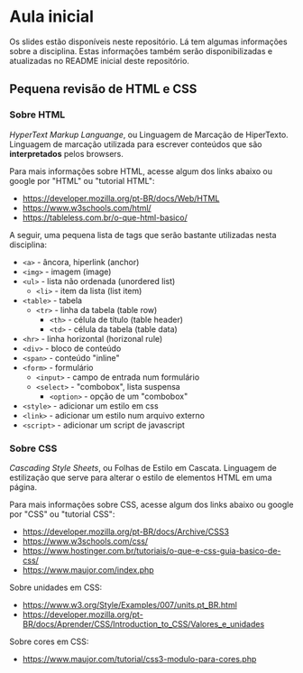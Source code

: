 # Aula inicial

Os slides estão disponíveis neste repositório. Lá tem algumas informações sobre a disciplina. Estas informações também serão disponibilizadas e atualizadas no README inicial deste repositório.

## Pequena revisão de HTML e CSS

### Sobre HTML

*HyperText Markup Languange*, ou Linguagem de Marcação de HiperTexto. Linguagem de marcação utilizada para escrever conteúdos que são **interpretados** pelos browsers.

Para mais informações sobre HTML, acesse algum dos links abaixo ou google por "HTML" ou "tutorial HTML":
- https://developer.mozilla.org/pt-BR/docs/Web/HTML
- https://www.w3schools.com/html/
- https://tableless.com.br/o-que-html-basico/

A seguir, uma pequena lista de tags que serão bastante utilizadas nesta disciplina:

- `<a>` - âncora, hiperlink (anchor)
- `<img>` - imagem (image)
- `<ul>` - lista não ordenada (unordered list)
    - `<li>` - item da lista (list item)
- `<table>` - tabela
    - `<tr>` - linha da tabela (table row)
        - `<th>` - célula de título (table header)
        - `<td>` - célula da tabela (table data)
- `<hr>` - linha horizontal (horizonal rule)
- `<div>` - bloco de conteúdo
- `<span>` - conteúdo "inline"
- `<form>` - formulário
    - `<input>` - campo de entrada num formulário
    - `<select>` - "combobox", lista suspensa
        - `<option>` - opção de um "combobox"
- `<style>` - adicionar um estilo em css
- `<link>` - adicionar um estilo num arquivo externo
- `<script>` - adicionar um script de javascript

### Sobre CSS

*Cascading Style Sheets*, ou Folhas de Estilo em Cascata. Linguagem de estilização que serve para alterar o estilo de elementos HTML em uma página.

Para mais informações sobre CSS, acesse algum dos links abaixo ou google por "CSS" ou "tutorial CSS":
- https://developer.mozilla.org/pt-BR/docs/Archive/CSS3
- https://www.w3schools.com/css/
- https://www.hostinger.com.br/tutoriais/o-que-e-css-guia-basico-de-css/
- https://www.maujor.com/index.php

Sobre unidades em CSS:
- https://www.w3.org/Style/Examples/007/units.pt_BR.html
- https://developer.mozilla.org/pt-BR/docs/Aprender/CSS/Introduction_to_CSS/Valores_e_unidades

Sobre cores em CSS:
- https://www.maujor.com/tutorial/css3-modulo-para-cores.php
